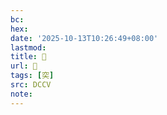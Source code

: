 ```yaml
---
bc:
hex:
date: '2025-10-13T10:26:49+08:00'
lastmod:
title: 􁁲
url: 􁁲
tags: [突]
src: DCCV
note:
---
```


